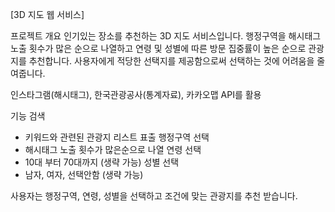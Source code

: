 [3D 지도 웹 서비스]

프로젝트 개요
인기있는 장소를 추천하는 3D 지도 서비스입니다.
행정구역을 해시태그 노출 횟수가 많은 순으로 나열하고
연령 및 성별에 따른 방문 집중률이 높은 순으로 관광지를 추천합니다.
사용자에게 적당한 선택지를 제공함으로써 선택하는 것에 어려움을 줄여줍니다.

인스타그램(해시태그), 한국관광공사(통계자료), 카카오맵 API를 활용

기능
검색
- 키워드와 관련된 관광지 리스트 표출
행정구역 선택
- 해시태그 노출 횟수가 많은순으로 나열
연령 선택
- 10대 부터 70대까지 (생략 가능)
성별 선택
- 남자, 여자, 선택안함 (생략 가능)

사용자는 행정구역, 연령, 성별을 선택하고 조건에 맞는 관광지를 추천 받습니다.
